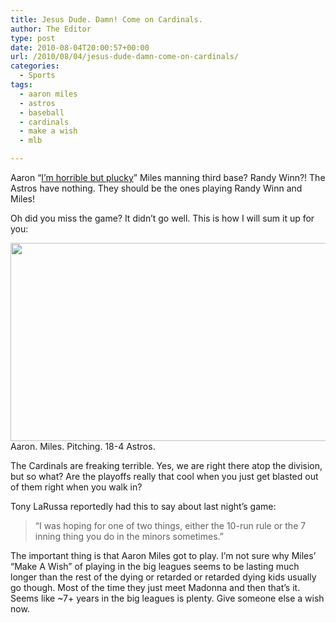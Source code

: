 ```yaml
---
title: Jesus Dude. Damn! Come on Cardinals.
author: The Editor
type: post
date: 2010-08-04T20:00:57+00:00
url: /2010/08/04/jesus-dude-damn-come-on-cardinals/
categories:
  - Sports
tags:
  - aaron miles
  - astros
  - baseball
  - cardinals
  - make a wish
  - mlb

---
```

Aaron &#8220;[I&#8217;m horrible but plucky][1]&#8221; Miles manning third base? Randy Winn?! The Astros have nothing. They should be the ones playing Randy Winn and Miles!

Oh did you miss the game? It didn&#8217;t go well. This is how I will sum it up for you:

<a rel="attachment wp-att-6038" href="http://punchingkitty.com/2010/08/04/jesus-dude-damn-come-on-cardinals/aaron_miles_pitching/"><img class="aligncenter size-full wp-image-6038" title="aaron_miles_pitching" src="http://media.punchingkitty.com/wordpress/2010/08/aaron_miles_pitching.jpg" alt="" width="505" height="317" /></a>Aaron. Miles. Pitching. 18-4 Astros.

The Cardinals are freaking terrible. Yes, we are right there atop the division, but so what? Are the playoffs really that cool when you just get blasted out of them right when you walk in?

Tony LaRussa reportedly had this to say about last night&#8217;s game:

> &#8220;I was hoping for one of two things, either the 10-run rule or the 7 inning thing you do in the minors sometimes.&#8221;

The important thing is that Aaron Miles got to play. I&#8217;m not sure why Miles&#8217; &#8220;Make A Wish&#8221; of playing in the big leagues seems to be lasting much longer than the rest of the dying or retarded or retarded dying kids usually go though. Most of the time they just meet Madonna and then that&#8217;s it. Seems like ~7+ years in the big leagues is plenty. Give someone else a wish now.

 [1]: http://punchingkitty.com/2010/06/02/aaron-miles-isnt-good-at-baseball/